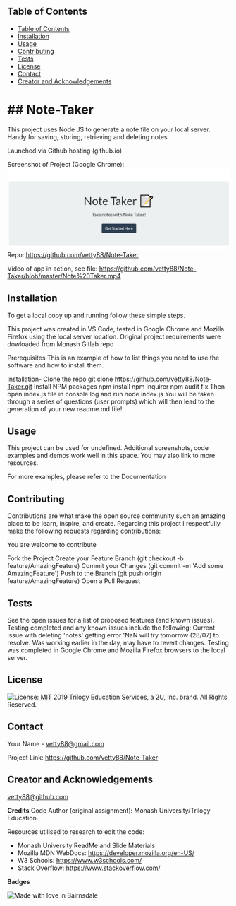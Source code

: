 

 <!-- TABLE OF CONTENTS -->
## Table of Contents

- [Table of Contents](#table-of-contents)
- [Installation](#installation)
- [Usage](#usage)
- [Contributing](#contributing)
- [Tests](#tests)
- [License](#license)
- [Contact](#contact)
- [Creator and Acknowledgements](#creator-and-acknowledgements)

<h1> ## Note-Taker </h1>

  This project uses Node JS to generate a note file on your local server. Handy for saving, storing, retrieving and deleting notes. 

 Launched via Github hosting (github.io)

Screenshot of Project (Google Chrome): 
![Screenshot](./Screen.PNG?raw=true)
Repo: https://github.com/vetty88/Note-Taker

Video of app in action, see file: https://github.com/vetty88/Note-Taker/blob/master/Note%20Taker.mp4


## Installation
To get a local copy up and running follow these simple steps.

This project was created in VS Code, tested in Google Chrome and Mozilla Firefox using the local server location.  Original project requirements were dowloaded from Monash Gitlab repo

Prerequisites
This is an example of how to list things you need to use the software and how to install them.

Installation-
  Clone the repo
    git clone https://github.com/vetty88/Note-Taker.git
  Install NPM packages
    npm install
    npm inquirer
    npm audit fix
  Then open index.js file in console log and run
    node index.js
  You will be taken through a series of questions (user prompts) which will then lead to the generation of your new readme.md file!


## Usage

This project can be used for undefined. Additional screenshots, code examples and demos work well in this space. You may also link to more resources.

For more examples, please refer to the Documentation

## Contributing

Contributions are what make the open source community such an amazing place to be learn, inspire, and create. Regarding this project I respectfully make the following requests regarding contributions:


You are welcome to contribute

Fork the Project
  Create your Feature Branch 
    (git checkout -b feature/AmazingFeature)
  Commit your Changes 
    (git commit -m 'Add some AmazingFeature')
  Push to the Branch 
    (git push origin feature/AmazingFeature)
  Open a Pull Request

## Tests

See the open issues for a list of proposed features (and known issues). Testing completed and any known issues include the following:
Current issue with deleting 'notes' getting error 'NaN will try tomorrow (28/07) to resolve. Was working earlier in the day, may have to revert changes.
Testing was completed in Google Chrome  and Mozilla Firefox browsers to the local server.
 
## License
[![License: MIT](https://img.shields.io/badge/License-MIT-yellow.svg)](https://opensource.org/licenses/MIT)
2019 Trilogy Education Services, a 2U, Inc. brand. All Rights Reserved.



## Contact

Your Name - vetty88@gmail.com

Project Link: https://github.com/vetty88/Note-Taker

## Creator and Acknowledgements

vetty88@github.com

**Credits**
Code Author (original assignment): Monash University/Trilogy Education.


Resources utilised to research to edit the code: 
* Monash University ReadMe and Slide Materials
* Mozilla MDN WebDocs: https://developer.mozilla.org/en-US/ 
* W3 Schools: https://www.w3schools.com/
* Stack Overflow: https://www.stackoverflow.com/

**Badges**

![Made with love in Bairnsdale ](https://madewithlove.now.sh/au?heart=true&template=plastic&text=Bairnsdale+)

